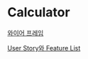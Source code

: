 #  Calculator

[와이어 프레임](https://www.figma.com/file/BsNu8kEhyB4AYJbOOC1uBz/%EA%B3%84%EC%82%B0%EA%B8%B0?node-id=0%3A1)

[User Story와 Feature List](https://docs.google.com/spreadsheets/d/1C5nkGQFUnJ7-dZBHcq9Q7xc-Y5Aghza3BcyNU5gYvvE/edit?usp=sharing)
